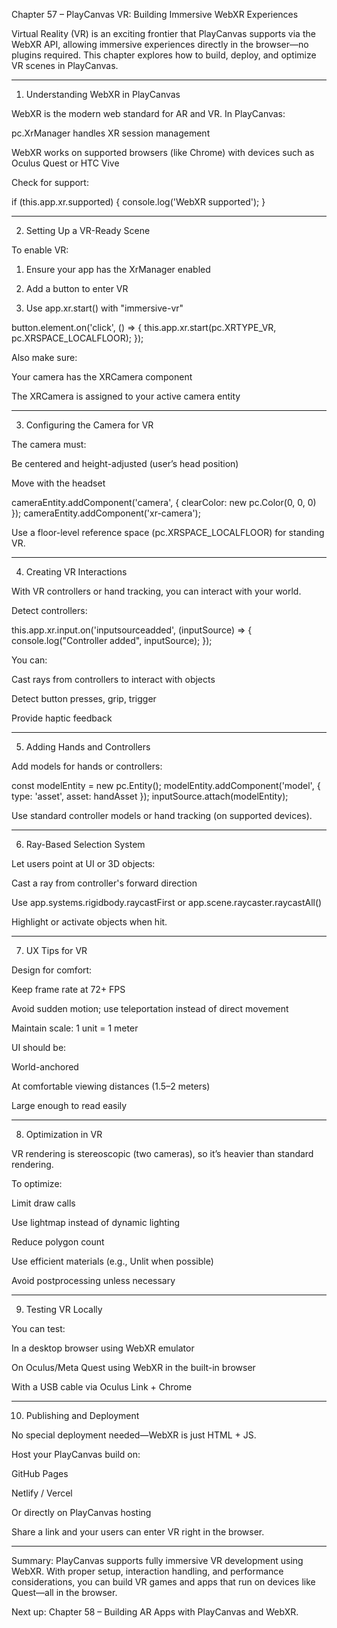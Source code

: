 Chapter 57 – PlayCanvas VR: Building Immersive WebXR Experiences

Virtual Reality (VR) is an exciting frontier that PlayCanvas supports via the WebXR API, allowing immersive experiences directly in the browser—no plugins required. This chapter explores how to build, deploy, and optimize VR scenes in PlayCanvas.


---

1. Understanding WebXR in PlayCanvas

WebXR is the modern web standard for AR and VR. In PlayCanvas:

pc.XrManager handles XR session management

WebXR works on supported browsers (like Chrome) with devices such as Oculus Quest or HTC Vive


Check for support:

if (this.app.xr.supported) {
    console.log('WebXR supported');
}


---

2. Setting Up a VR-Ready Scene

To enable VR:

1. Ensure your app has the XrManager enabled


2. Add a button to enter VR


3. Use app.xr.start() with "immersive-vr"



button.element.on('click', () => {
    this.app.xr.start(pc.XRTYPE_VR, pc.XRSPACE_LOCALFLOOR);
});

Also make sure:

Your camera has the XRCamera component

The XRCamera is assigned to your active camera entity



---

3. Configuring the Camera for VR

The camera must:

Be centered and height-adjusted (user’s head position)

Move with the headset


cameraEntity.addComponent('camera', { clearColor: new pc.Color(0, 0, 0) });
cameraEntity.addComponent('xr-camera');

Use a floor-level reference space (pc.XRSPACE_LOCALFLOOR) for standing VR.


---

4. Creating VR Interactions

With VR controllers or hand tracking, you can interact with your world.

Detect controllers:

this.app.xr.input.on('inputsourceadded', (inputSource) => {
    console.log("Controller added", inputSource);
});

You can:

Cast rays from controllers to interact with objects

Detect button presses, grip, trigger

Provide haptic feedback



---

5. Adding Hands and Controllers

Add models for hands or controllers:

const modelEntity = new pc.Entity();
modelEntity.addComponent('model', {
    type: 'asset',
    asset: handAsset
});
inputSource.attach(modelEntity);

Use standard controller models or hand tracking (on supported devices).


---

6. Ray-Based Selection System

Let users point at UI or 3D objects:

Cast a ray from controller's forward direction

Use app.systems.rigidbody.raycastFirst or app.scene.raycaster.raycastAll()


Highlight or activate objects when hit.


---

7. UX Tips for VR

Design for comfort:

Keep frame rate at 72+ FPS

Avoid sudden motion; use teleportation instead of direct movement

Maintain scale: 1 unit = 1 meter


UI should be:

World-anchored

At comfortable viewing distances (1.5–2 meters)

Large enough to read easily



---

8. Optimization in VR

VR rendering is stereoscopic (two cameras), so it’s heavier than standard rendering.

To optimize:

Limit draw calls

Use lightmap instead of dynamic lighting

Reduce polygon count

Use efficient materials (e.g., Unlit when possible)

Avoid postprocessing unless necessary



---

9. Testing VR Locally

You can test:

In a desktop browser using WebXR emulator

On Oculus/Meta Quest using WebXR in the built-in browser

With a USB cable via Oculus Link + Chrome



---

10. Publishing and Deployment

No special deployment needed—WebXR is just HTML + JS.

Host your PlayCanvas build on:

GitHub Pages

Netlify / Vercel

Or directly on PlayCanvas hosting


Share a link and your users can enter VR right in the browser.


---

Summary: PlayCanvas supports fully immersive VR development using WebXR. With proper setup, interaction handling, and performance considerations, you can build VR games and apps that run on devices like Quest—all in the browser.

Next up:
Chapter 58 – Building AR Apps with PlayCanvas and WebXR.

